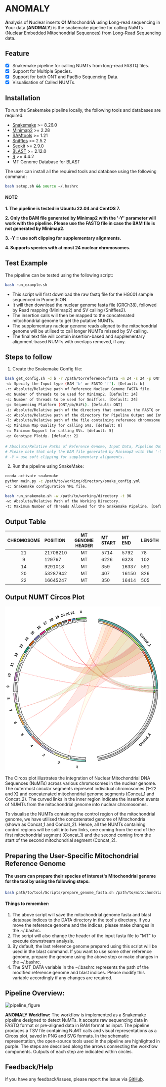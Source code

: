# ANOMALY

**A**nalysis of **N**uclear inserts **O**f **M**itochondri**A** using **L**ong-read sequencing in **Y**our data (**ANOMALY**) is the snakemake pipeline for calling NuMTs (Nuclear Embedded Mitochondrial Sequences) from Long-Read Sequencing data.

## Feature
- [x] Snakemake pipeline for calling NUMTs from long-read FASTQ files.
- [x] Support for Multiple Species.
- [x] Support for both ONT and PacBio Sequencing Data.
- [x] Visualisation of Called NUMTs.

## Installation
To run the Snakemake pipeline locally, the following tools and databases are required:

- [Snakemake](https://snakemake.readthedocs.io/en/stable/) >= 8.26.0
- [Minimap2](https://academic.oup.com/bioinformatics/article/34/18/3094/4994778) >= 2.28
- [SAMtools](https://pmc.ncbi.nlm.nih.gov/articles/PMC2723002/) >= 1.21
- [Sniffles](https://www.nature.com/articles/s41587-023-02024-y) >= 2.5.2
- [Seqkit](https://journals.plos.org/plosone/article?id=10.1371/journal.pone.0163962) >= 2.9.0
- [BLAST](https://www.sciencedirect.com/science/article/pii/S0022283605803602) >= 2.12.0
- [R](https://www.r-project.org/) >= 4.4.2
- MT Genome Database for BLAST

The user can install all the required tools and database using the following command:

```bash
bash setup.sh && source ~/.bashrc
```

#### NOTE: 
**1. The pipeline is tested in Ubuntu 22.04 and CentOS 7.**

**2. Only the BAM file generated by Minimap2 with the '-Y' parameter will work with the pipeline. Please use the FASTQ file in case the BAM file is not generated by Minimap2.**

**3. -Y = use soft clipping for supplementary alignments.**

**4. Supports species with at most 24 nuclear chromosomes.**

## Test Example

The pipeline can be tested using the following script:

```bash
bash run_example.sh
```
- This script will first download the raw fastq file for the HG001 sample sequenced in PromethION.
- It will then download the nuclear genome fasta file (GRCh38), followed by Read mapping (Minimap2) and SV calling (Sniffles2).
- The insertion calls will then be mapped to the concatenated mitochondrial genome to get the putative NUMTs.
- The supplementary nuclear genome reads aligned to the mitochondrial genome will be utilised to call longer NUMTs missed by SV calling.
- The final text file will contain insertion-based and supplementary alignment-based NUMTs with overlaps removed, if any.

## Steps to follow
1. Create the Snakemake Config file:

```bash
bash get_config.sh -d b -r /path/to/reference/fasta -m 24 -s 24 -p ONT -i /path/to/input/directory -o /path/to/output/directory -l /path/to/headers/list -q Minimum Mapping Quality -n Minimum Read Support for SV -g Genotype Ploidy
-d: Specify the Input type (BAM 'b' or FASTQ 'f'). [Default: b]
-r: Absolute/Relative path of Reference Nuclear Genome FASTA file.
-m: Number of threads to be used for Minimap2. [Default: 24]
-s: Number of threads to be used for Sniffles. [Default: 24]
-p: Sequencing Platform (ONT/pb/HiFi). [Default: ONT]
-i: Absolute/Relative path of the directory that contains the FASTQ or BAM Files [Do not pass the FASTQ name].
-o: Absolute/Relative path of the directory for Pipeline Output and Intermediate Files.
-l: Absolute/Relative path of the file containing reference chromosome headers. [Default: ref_headers.txt]
-q: Minimum Map Quality for calling SVs. [default: 0]
-n: Minimum Support for calling SVs. [default: 5]
-g: Genotype Ploidy. [default: 2]

# Absolute/Relative Paths of Reference Genome, Input Data, Pipeline Output Directory, and a list with reference chromosome headers are Mandatory.
# Please note that only the BAM file generated by Minimap2 with the '-Y' parameter will work with the pipeline. Please use the FASTQ file in case the BAM file is not generated by Minimap2.
# -Y = use soft clipping for supplementary alignments.
```
   
2. Run the pipeline using SnakeMake:

```bash
conda activate snakemake
python main.py -c /path/to/working/directory/snake_config.yml
-c: Snakemake configuration YML file.
```

```bash
bash run_snakemake.sh -w /path/to/working/directory -t 96
-w: Absolute/Relative Path of the Working Directory.
-t: Maximum Number of Threads Allowed for the Snakemake Pipeline. [Default: 48]
```

## Output Table

| CHROMOSOME | POSITION | MT GENOME HEADER | MT START | MT END | LENGTH |
| :--------: | :------- | :--------------: | :------- | :----- | :----- |
| 21         | 21708210 | MT               | 5714     | 5792   | 78     |
| 9          | 129767   | MT               | 6226     | 6328   | 102    |
| 14         | 9291018  | MT               | 359      | 16337  | 591    |
| 20         | 53287942 | MT               | 407      | 16150  | 826    |
| 22         | 16645247 | MT               | 350      | 16414  | 505    |

## Output NUMT Circos Plot
![numt_circos_plot](./NUMT_Circos_Example.png)

The Circos plot illustrates the integration of Nuclear Mitochondrial DNA Sequences (NuMTs) across various chromosomes in the nuclear genome. The outermost circular segments represent individual chromosomes (1–22 and X) and concatenated mitochondrial genome segments (Concat_1 and Concat_2). The curved links in the inner region indicate the insertion events of NUMTs from the mitochondrial genome into nuclear chromosomes.

To visualise the NUMTs containing the control region of the mitochondrial genome, we have utilised the concatenated genome of Mitochondria (shown as Concat_1 and Concat_2). Hence, all the NUMTs containing control regions will be split into two links, one coming from the end of the first mitochondrial segment (Concat_1) and the second coming from the start of the second mitochondrial segment (Concat_2).

## Preparing the User-Specific Mitochondrial Reference Genome
#### The users can prepare their species of interest's Mitochondrial genome for the tool by using the following steps:
```bash
bash path/to/tool/Scripts/prepare_genome_fasta.sh /path/to/mitochondrial/genome/fasta && source ~/.bashrc
```
#### Things to remember:
1. The above script will save the mitochondrial genome fasta and blast database indices to the DATA directory in the tool's directory. If you move the reference genome and the indices, please make changes in the ~/.bashrc.
2. The script will also change the header of the input fasta file to "MT" to execute downstream analysis.
3. By default, the last reference genome prepared using this script will be used in the blast command. If you want to use some other reference genome, prepare the genome using the above step or make changes in the ~/.bashrc.
4. The $MT_DATA variable in the ~/.bashrc represents the path of the modified reference genome and blast indices. Please modify this variable accordingly if any changes are required.

## Pipeline Overview:
![pipeline_figure](./ANOMALY-Pipeline.png)

**ANOMALY Workflow:** The workflow is implemented as a Snakemake pipeline designed to detect NuMTs. It accepts raw sequencing data in FASTQ format or pre-aligned data in BAM format as input. The pipeline produces a TSV file containing NuMT calls and visual representations as a Circos plot, saved in PNG and SVG formats. In the schematic representation, the open-source tools used in the pipeline are highlighted in purple. The steps are described along the arrows connecting the workflow components. Outputs of each step are indicated within circles.

## Feedback/Help

If you have any feedback/issues, please report the issue via [GitHub](https://github.com/Nirmal2310/ANOMALY/issues).
